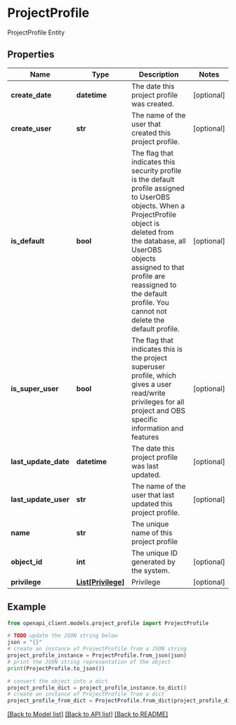 # ProjectProfile

ProjectProfile Entity

## Properties

Name | Type | Description | Notes
------------ | ------------- | ------------- | -------------
**create_date** | **datetime** | The date this project profile was created. | [optional] 
**create_user** | **str** | The name of the user that created this project profile. | [optional] 
**is_default** | **bool** | The flag that indicates this security profile is the default profile assigned to UserOBS objects. When a ProjectProfile object is deleted from the database, all UserOBS objects assigned to that profile are reassigned to the default profile. You cannot not delete the default profile. | [optional] 
**is_super_user** | **bool** | The flag that indicates this is the project superuser profile, which gives a user read/write privileges for all project and OBS specific information and features | [optional] 
**last_update_date** | **datetime** | The date this project profile was last updated. | [optional] 
**last_update_user** | **str** | The name of the user that last updated this project profile. | [optional] 
**name** | **str** | The unique name of this project profile | 
**object_id** | **int** | The unique ID generated by the system. | [optional] 
**privilege** | [**List[Privilege]**](Privilege.md) | Privilege | [optional] 

## Example

```python
from openapi_client.models.project_profile import ProjectProfile

# TODO update the JSON string below
json = "{}"
# create an instance of ProjectProfile from a JSON string
project_profile_instance = ProjectProfile.from_json(json)
# print the JSON string representation of the object
print(ProjectProfile.to_json())

# convert the object into a dict
project_profile_dict = project_profile_instance.to_dict()
# create an instance of ProjectProfile from a dict
project_profile_from_dict = ProjectProfile.from_dict(project_profile_dict)
```
[[Back to Model list]](../README.md#documentation-for-models) [[Back to API list]](../README.md#documentation-for-api-endpoints) [[Back to README]](../README.md)


